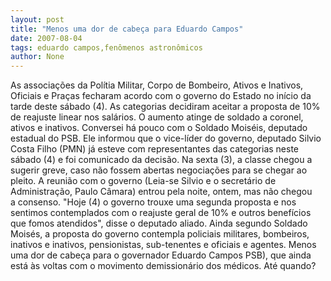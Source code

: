 ```yaml
---
layout: post
title: "Menos uma dor de cabeça para Eduardo Campos"
date: 2007-08-04
tags: eduardo campos,fenômenos astronômicos
author: None
---
```

As associa&ccedil;&otilde;es da&nbsp;Pol&iacute;tia Militar, Corpo de Bombeiro, Ativos e Inativos, Oficiais e Pra&ccedil;as fecharam acordo com o governo do Estado no in&iacute;cio da tarde deste s&aacute;bado (4).
As categorias decidiram aceitar a proposta de 10% de reajuste linear nos sal&aacute;rios. O aumento atinge de soldado a coronel, ativos e inativos.
Conversei h&aacute; pouco com o Soldado Mois&eacute;is, deputado estadual do PSB. Ele informou que o vice-l&iacute;der do governo, deputado Silvio Costa Filho (PMN) j&aacute; esteve com representantes das categorias neste s&aacute;bado (4) e foi comunicado da decis&atilde;o.
Na sexta (3), a classe chegou a sugerir greve, caso n&atilde;o fossem abertas negocia&ccedil;&otilde;es para se chegar ao pleito. A reuni&atilde;o com o governo (Leia-se Silvio e o secret&aacute;rio de Administra&ccedil;&atilde;o, Paulo C&acirc;mara) entrou pela noite, ontem, mas n&atilde;o chegou a&nbsp;consenso.
&quot;Hoje (4) o governo trouxe uma segunda proposta e nos sentimos contemplados com o reajuste geral de 10% e outros benef&iacute;cios que fomos atendidos&quot;, disse o deputado aliado.
Ainda segundo Soldado Mois&eacute;s, a proposta do governo contempla policiais militares, bombeiros, inativos e inativos, pensionistas, sub-tenentes e oficiais e agentes.
Menos uma dor de cabe&ccedil;a para o governador Eduardo Campos PSB), que ainda est&aacute; &agrave;s voltas com o movimento demission&aacute;rio dos m&eacute;dicos. At&eacute; quando? 